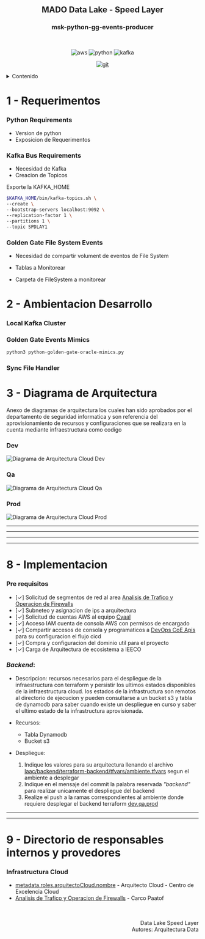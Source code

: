 <!-- README HEADER -->
<br>
<div align="center">
<h2 align="center">MADO Data Lake - Speed Layer</h2>
<h3 align="center">msk-python-gg-events-producer</h3>
<br/>

<!-- BADGES CONFIGURATION -->
[aws]: https://img.shields.io/badge/AWS-000000?style=for-the-badge&logo=amazonaws&logoColor=yellow
[bash]: https://img.shields.io/badge/Bash-000000?style=for-the-badge&logo=linux&logoColor=white
[python]: https://img.shields.io/badge/python-000000?style=for-the-badge&logo=python&logoColor=yellow
[kafka]: https://img.shields.io/badge/kafka-000000?style=for-the-badge&logo=apache-kafka&logoColor=blue
[git]: https://img.shields.io/badge/Gitlab-000000?style=for-the-badge&logo=git&logoColor=orange
[repositoryurl_badge]: https://git-codecommit.us-east-2.amazonaws.com/v1/repos/msk-python-producer-dl.git
[jenkins]: https://img.shields.io/badge/Jenkins-000000?style=for-the-badge&logo=Jenkins&logoColor=red
[joburl_badge]: job_url
[prismacloud]: https://img.shields.io/badge/Prisma-000000?style=for-the-badge&logo=prisma&logoColor=#6adef7
[primacloudurl_badge]: prisma_url



![aws][aws]
![python][python]
![kafka][kafka]


[![git][git]][repositoryurl_badge]

</div>

<!-- INDICE DE CONTENIDOS -->
<details>
  <summary>Contenido</summary>
  <ol>
   <li>
      <a href="#Requisitos">Requerimentos</a>
    </li>
    <li>
      <a href="#about-the-project">Ambientacion</a>
    </li>
    <li>
      <a href="#about-the-project">Diagrama de Arquitectura</a>
    </li>
    <li>
      <a href="##8 - Implementacion">Implementacion</a>
    </li>
    <li>
      <a href="#about-the-project">Directorio de responsables internos</a>
    </li>
  </ol>
</details>

<!-- 
Mejoras:
  Mejorar el Topic Schema para leer de manera mas comoda
  XML En una sola linea
  Base de datos en dynamodb -->


# 1 - Requerimentos

### Python Requirements


* Version de python
* Exposicion de Requerimentos


### Kafka Bus Requirements

* Necesidad de Kafka
* Creacion de Topicos

Exporte la KAFKA_HOME 

```sh
$KAFKA_HOME/bin/kafka-topics.sh \
--create \
--bootstrap-servers localhost:9092 \
--replication-factor 1 \
--partitions 1 \
--topic SPDLAY1
```

### Golden Gate File System Events

* Necesidad de compartir volument de eventos de File System

* Tablas a Monitorear

* Carpeta de FileSystem a monitorear


# 2 - Ambientacion Desarrollo

### Local Kafka Cluster
### Golden Gate Events Mimics

```python
python3 python-golden-gate-oracle-mimics.py
```

### Sync File Handler

# 3 - Diagrama de Arquitectura

Anexo de diagramas de arquitectura los cuales han sido aprobados por el departamento de seguridad informatica y son referencia del aprovisionamiento de recursos y configuraciones que se realizara en la cuenta mediante infraestructura como codigo 

### Dev

<img src="path-to-diagram-data-lake-speed-layer-dev.png" 
alt="Diagrama de Arquitectura Cloud Dev"/>

### Qa

<img src="path-to-diagram-data-lake-speed-layer-qa.png" 
alt="Diagrama de Arquitectura Cloud Qa"/>

### Prod

<img src="path-to-diagram-data-lake-speed-layer-prod.png" 
alt="Diagrama de Arquitectura Cloud Prod"/>

---
---

---
---
# 8 - Implementacion

### Pre requisitos

- [✓] Solicitud de segmentos de red al area [Analisis de Trafico y Operacion de Firewalls](perf_app@aztecaservicios.com)
- [✓] Subneteo y asignacion de ips a arquitectura
- [✓] Solicitud de cuentas AWS al equipo [Cyaal]()
- [✓] Acceso IAM cuenta de consola AWS con permisos de encargado
- [✓] Compartir accesos de consola y programaticos a [DevOps CoE Apis]() para su configuracion el flujo cicd
- [✓] Compra  y configuracion del dominio util para el proyecto
- [✓] Carga de Arquitectura de ecosistema a IEECO

### *Backend*: 

   * Descripcion: recursos necesarios para el despliegue de la infraestructura con terraform y persistir los ultimos estados disponibles de la infraestructura cloud.
   los estados de la infrastructura son remotos al directorio de ejecucion y pueden consultarse a un bucket s3 y tabla de dynamodb para saber cuando existe un despliegue en curso y saber el ultimo estado de la infrastructura aprovisionada. 

   * Recursos:
       * Tabla Dynamodb
       * Bucket s3
   
   * Despliegue: 
       1. Indique los valores para su arquitectura llenando el archivo [Iaac/backend/terraform-backend/tfvars/ambiente.tfvars]() segun el ambiente a desplegar
       2. Indique en el mensaje del commit la palabra reservada _*"backend"*_ para realizar unicamente el despliegue del backend 
       3. Realize el push a la ramas correspondientes al ambiente donde requiere desplegar el backend terraform [dev,qa,prod]()


---
---

# 9 - Directorio de responsables internos y provedores



### Infrastructura Cloud

* [metadata.roles.arquitectoCloud.nombre](metadata.roles.arquitectoCloud.email) - Arquitecto Cloud - Centro de Excelencia Cloud
* [Analisis de Trafico y Operacion de Firewalls](perf_app@aztecaservicios.com) - Carco Paatof 

<br>
<div align="right">
<br>Data Lake Speed Layer
<br>Autores: Arquitectura Data
</div>